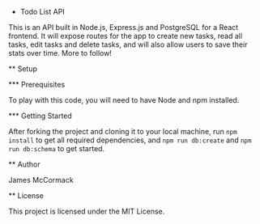 * Todo List API

This is an API built in Node.js, Express.js and PostgreSQL for a React frontend.
It will expose routes for the app to create new tasks, read all tasks, edit tasks and delete tasks, and will also allow users to save their stats over time. More to follow!

** Setup

*** Prerequisites

To play with this code, you will need to have Node and npm installed.

*** Getting Started

After forking the project and cloning it to your local machine, run ```npm install``` to get all required dependencies, and ```npm run db:create``` and ```npm run db:schema``` to get started. 

** Author

James McCormack

** License

This project is licensed under the MIT License.
